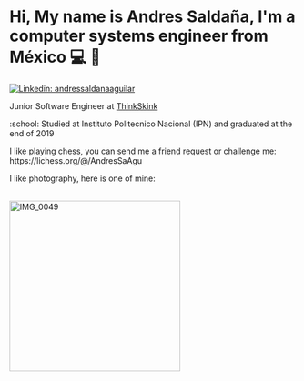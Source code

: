 # Hi, My name is Andres Saldaña, I'm a computer systems engineer from México :computer: :boy:

[![Linkedin: andressaldanaaguilar](https://img.shields.io/badge/-andressaldanaaguilar-blue?style=flat-square&logo=Linkedin&logoColor=white&link=https://www.linkedin.com/in/thaianebraga/)](https://www.linkedin.com/in/andressaldanaaguilar)

<p>Junior Software Engineer at <a href="https://www.thinkskink.com/">ThinkSkink</a></p>
<p>:school: Studied at Instituto Politecnico Nacional (IPN) and graduated at the end of 2019</p>
<p>I like playing chess, you can send me a friend request or challenge me: https://lichess.org/@/AndresSaAgu</p>
<p>I like photography, here is one of mine:</p>
<br><img src="https://live.staticflickr.com/8614/28110417504_05251909a2_k.jpg" width="300"  alt="IMG_0049">
